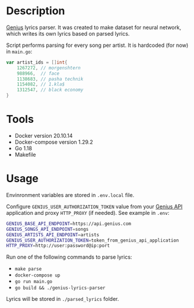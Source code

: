 # Description
[Genius](https://genius.com) lyrics parser. It was created to make dataset for neural network, which writes its own lyrics based on parsed lyrics.

Script performs parsing for every song per artist. It is hardcoded (for now) in `main.go`:

```GO
var artist_ids = []int{
    1267272, // morgenshtern
    988966,  // face
    1138683, // pasha technik
    1154082, // 1.kla$
    1312547, // black economy
}

```

# Tools
- Docker version 20.10.14
- Docker-compose version 1.29.2
- Go 1.18
- Makefile

# Usage
Envinronment variables are stored in `.env.local` file. 

Configure `GENIUS_USER_AUTHORIZATION_TOKEN` value from your [Genius API](https://docs.genius.com//) application and proxy `HTTP_PROXY` (if needed). See example in `.env`:
```bash
GENIUS_BASE_API_ENDPOINT=https://api.genius.com
GENIUS_SONGS_API_ENDPOINT=songs
GENIUS_ARTISTS_API_ENDPOINT=artists
GENIUS_USER_AUTHORIZATION_TOKEN=token_from_genius_api_application
HTTP_PROXY=http://user:password@ip:port

```

Run one of the following commands to parse lyrics:
- `make parse`
- `docker-compose up`
- `go run main.go`
- `go build && ./genius-lyrics-parser`

Lyrics will be stored in `./parsed_lyrics` folder.